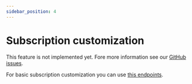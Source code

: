 ```yaml
---
sidebar_position: 4
---
```


# Subscription customization

This feature is not implemented yet. Fore more information see our [GitHub issues](https://github.com/Embloy/Embloy-Core-Server/issues).

For basic subscription customization you can use [this endpoints](https://www.postman.com/embloy/workspace/embloy-workspace/request/24977803-19871b4d-01c2-4823-9de1-272ee3d6adfc).
